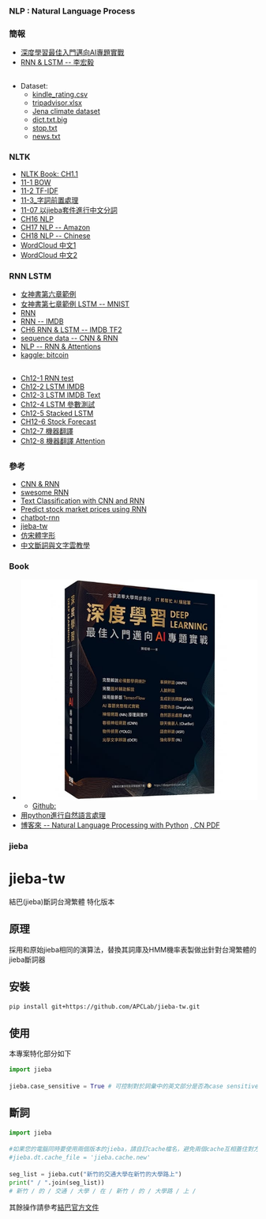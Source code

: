 ### NLP : Natural Language Process
### 簡報
* [深度學習最佳入門邁向AI專題實戰](https://github.com/jumbokh/nknu-class/blob/main/NLP/%E6%B7%B1%E5%BA%A6%E5%AD%B8%E7%BF%92%E6%9C%80%E4%BD%B3%E5%85%A5%E9%96%80%E9%82%81%E5%90%91AI%E5%B0%88%E9%A1%8C%E5%AF%A6%E6%88%B0_%E6%95%99%E5%AD%B8%E8%B3%87%E6%BA%90_3_V1.pdf)
* [RNN & LSTM -- 李宏毅](https://github.com/jumbokh/nknu-class/blob/main/NLP/RNN%20(v2).pdf)
##
* Dataset:
    * [kindle_rating.csv](https://github.com/jumbokh/nknu-class/blob/main/NLP/notebooks/kindle_rating.csv)
    * [tripadvisor.xlsx](https://github.com/jumbokh/nknu-class/blob/main/NLP/notebooks/tripadvisor.xlsx)
    * [Jena climate dataset](https://drive.google.com/file/d/1s6rQQzMrbCTx8YY2Z5MnAEfnHyRA4qYa/view?usp=sharing)
    * [dict.txt.big](https://github.com/jumbokh/nknu-class/blob/main/NLP/notebooks/dict.txt.big)
    * [stop.txt](https://github.com/jumbokh/nknu-class/blob/main/NLP/notebooks/stop.text)
    * [news.txt](https://github.com/jumbokh/nknu-class/blob/main/NLP/notebooks/news.txt)
### NLTK
* [NLTK Book: CH1.1](https://github.com/jumbokh/nknu-class/blob/main/NLP/notebooks/python_NLTK_Ch1_1.ipynb)
* [11-1 BOW](https://github.com/jumbokh/nknu-class/blob/main/NLP/notebooks/11_01_BOW.ipynb)
* [11-2 TF-IDF](https://github.com/jumbokh/nknu-class/blob/main/NLP/notebooks/11_02_TFIDF.ipynb)
* [11-3_字詞前置處理](https://github.com/jumbokh/nknu-class/blob/main/NLP/notebooks/11_03_%E5%AD%97%E8%A9%9E%E5%89%8D%E7%BD%AE%E8%99%95%E7%90%86.ipynb)
* [11-07 以jieba套件進行中文分詞](https://github.com/jumbokh/nknu-class/blob/main/NLP/notebooks/11_07_%E4%B8%AD%E6%96%87_NLP.ipynb)
* [CH16 NLP](https://github.com/jumbokh/nknu-class/blob/main/NLP/notebooks/Ch16_NLP.ipynb)
* [CH17 NLP -- Amazon](https://github.com/jumbokh/nknu-class/blob/main/NLP/notebooks/Ch17_NLP_Amazon.ipynb)
* [CH18 NLP -- Chinese](https://github.com/jumbokh/nknu-class/blob/main/NLP/notebooks/CH18_NLP_Chinese.ipynb)
* [WordCloud 中文1](https://github.com/jumbokh/nknu-class/blob/main/NLP/notebooks/WordCloud_%E4%B8%AD%E6%96%87.ipynb)
* [WordCloud 中文2](https://github.com/jumbokh/nknu-class/blob/main/NLP/notebooks/WordCloud_%E4%B8%AD%E6%96%872.ipynb)
### RNN LSTM
* [女神書第六章範例](https://github.com/jumbokh/nknu-class/blob/main/NLP/notebooks/Ch06-RNN-TF1.ipynb)
* [女神書第七章範例 LSTM -- MNIST](https://github.com/jumbokh/nknu-class/blob/main/NLP/notebooks/07_lstm-TF1.ipynb)
* [RNN](https://github.com/jumbokh/nknu-class/blob/main/NLP/notebooks/04-1.%20RNN.ipynb)
* [RNN -- IMDB](https://github.com/jumbokh/nknu-class/blob/main/NLP/notebooks/04_1_%E7%94%A8RNN%E5%81%9A%E6%83%85%E6%84%8F%E5%88%86%E6%9E%90.ipynb)
* [CH6 RNN & LSTM -- IMDB TF2](https://github.com/jumbokh/nknu-class/blob/main/NLP/notebooks/DL_TF2-Ch06-Workshop-RNN_and_LSTM-IMDB_Dataset.ipynb.ipynb)
* [sequence data -- CNN & RNN](https://github.com/jumbokh/nknu-class/blob/main/NLP/notebooks/15_processing_sequences_using_rnns_and_cnns.ipynb)
* [NLP -- RNN & Attentions](https://github.com/jumbokh/nknu-class/blob/main/NLP/notebooks/16_nlp_with_rnns_and_attention.ipynb)
* [kaggle: bitcoin](https://www.kaggle.com/mczielinski/bitcoin-historical-data/version/16) 
##
### 
* [Ch12-1 RNN test](https://github.com/jumbokh/nknu-class/blob/main/NLP/notebooks/12_01_RNN_test.ipynb)
* [Ch12-2 LSTM IMDB](https://github.com/jumbokh/nknu-class/blob/main/NLP/notebooks/12_02_LSTM_IMDB.ipynb)
* [Ch12-3 LSTM IMDB Text](https://github.com/jumbokh/nknu-class/blob/main/NLP/notebooks/12_03_LSTM_IMDB_Text.ipynb)
* [Ch12-4 LSTM 參數測試](https://github.com/jumbokh/nknu-class/blob/main/NLP/notebooks/12_04_LSTM_%E5%8F%83%E6%95%B8%E6%B8%AC%E8%A9%A6.ipynb)
* [Ch12-5 Stacked LSTM](https://github.com/jumbokh/nknu-class/blob/main/NLP/notebooks/12_05_Stacked_LSTM.ipynb)
* [CH12-6 Stock Forecast](https://github.com/jumbokh/nknu-class/blob/main/NLP/notebooks/12_06_Stock_Forecast.ipynb)
* [Ch12-7 機器翻譯](https://github.com/jumbokh/nknu-class/blob/main/NLP/notebooks/12_07_%E6%A9%9F%E5%99%A8%E7%BF%BB%E8%AD%AF.ipynb)
* [Ch12-8 機器翻譯 Attention](https://github.com/jumbokh/nknu-class/blob/main/NLP/notebooks/12_07_%E6%A9%9F%E5%99%A8%E7%BF%BB%E8%AD%AF_attention.ipynb)
##
### 參考
* [CNN & RNN](https://github.com/jumbokh/intro-computers/blob/master/CNN-RNN.md)
* [swesome RNN](https://github.com/kjw0612/awesome-rnn)
* [Text Classification with CNN and RNN](https://github.com/gaussic/text-classification-cnn-rnn)
* [Predict stock market prices using RNN](https://github.com/lilianweng/stock-rnn)
* [chatbot-rnn](https://github.com/pender/chatbot-rnn)
* [jieba-tw](https://github.com/APCLab/jieba-tw)
* [仿宋體字形](https://github.com/micmro/Stylify-Me/blob/master/.fonts/SimSun.ttf)
* [中文斷詞與文字雲教學](http://120.108.221.55/profchwu/dctai/%E6%95%99%E6%9D%90/%E6%96%B7%E8%A9%9E%E8%88%87%E6%96%87%E5%AD%97%E9%9B%B2/%E6%96%B7%E8%A9%9E%E8%88%87%E6%96%87%E5%AD%97%E9%9B%B2%E6%95%99%E5%AD%B8.pdf)
### Book
* ![AI Book](https://github.com/jumbokh/nknu-class/blob/main/NLP/notebooks/AIbook.jpg)
    * [Github:](https://github.com/mc6666/DL_Book)
* [用python進行自然語言處理](https://www.nltk.org/book/)
* [博客來 -- Natural Language Processing with Python](https://www.books.com.tw/products/F011662715) [, CN PDF](https://drive.google.com/file/d/1fLvukfrhR6fIo4lqftVHLaJDVoB0Skt3/view?usp=sharing)
### jieba
# jieba-tw

結巴(jieba)斷詞台灣繁體 特化版本


## 原理

採用和原始jieba相同的演算法，替換其詞庫及HMM機率表製做出針對台灣繁體的jieba斷詞器


## 安裝

```sh
pip install git+https://github.com/APCLab/jieba-tw.git
```

## 使用

本專案特化部分如下

```python
import jieba

jieba.case_sensitive = True # 可控制對於詞彙中的英文部分是否為case sensitive, 預設False
```

## 斷詞

```python
import jieba

#如果您的電腦同時要使用兩個版本的jieba，請自訂cache檔名，避免兩個cache互相蓋住對方
#jieba.dt.cache_file = 'jieba.cache.new'

seg_list = jieba.cut("新竹的交通大學在新竹的大學路上")
print(" / ".join(seg_list))
# 新竹 / 的 / 交通 / 大學 / 在 / 新竹 / 的 / 大學路 / 上 /

```

其餘操作請參考[結巴官方文件]

[結巴官方文件]: https://github.com/fxsjy/jieba
